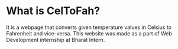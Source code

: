 # What is CelToFah?
It is a webpage that converts given temperature values in Celsius to Fahrenheit and vice-versa.
This website was made as a part of Web Development internship at Bharat Intern.
